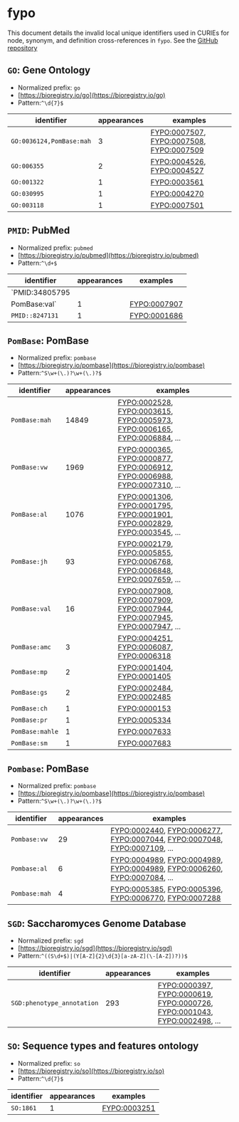 # fypo

This document details the invalid local unique identifiers used in CURIEs
for node, synonym, and definition cross-references in `fypo`. See the [GitHub repository](https://github.com/pombase/fypo)


## `GO`: Gene Ontology

- Normalized prefix: `go`
- [https://bioregistry.io/go](https://bioregistry.io/go)
- Pattern:`^\d{7}$`

| identifier               |   appearances | examples                                                                                                                                                      |
|--------------------------|---------------|---------------------------------------------------------------------------------------------------------------------------------------------------------------|
| `GO:0036124,PomBase:mah` |             3 | [FYPO:0007507](https://bioregistry.io/FYPO:0007507), [FYPO:0007508](https://bioregistry.io/FYPO:0007508), [FYPO:0007509](https://bioregistry.io/FYPO:0007509) |
| `GO:006355`              |             2 | [FYPO:0004526](https://bioregistry.io/FYPO:0004526), [FYPO:0004527](https://bioregistry.io/FYPO:0004527)                                                      |
| `GO:001322`              |             1 | [FYPO:0003561](https://bioregistry.io/FYPO:0003561)                                                                                                           |
| `GO:030995`              |             1 | [FYPO:0004270](https://bioregistry.io/FYPO:0004270)                                                                                                           |
| `GO:003118`              |             1 | [FYPO:0007501](https://bioregistry.io/FYPO:0007501)                                                                                                           |

## `PMID`: PubMed

- Normalized prefix: `pubmed`
- [https://bioregistry.io/pubmed](https://bioregistry.io/pubmed)
- Pattern:`^\d+$`

| identifier      |   appearances | examples                                            |
|-----------------|---------------|-----------------------------------------------------|
| `PMID:34805795
PomBase:val`                 |             1 | [FYPO:0007907](https://bioregistry.io/FYPO:0007907) |
| `PMID::8247131` |             1 | [FYPO:0001686](https://bioregistry.io/FYPO:0001686) |

## `PomBase`: PomBase

- Normalized prefix: `pombase`
- [https://bioregistry.io/pombase](https://bioregistry.io/pombase)
- Pattern:`^S\w+(\.)?\w+(\.)?$`

| identifier      |   appearances | examples                                                                                                                                                                                                                                                                     |
|-----------------|---------------|------------------------------------------------------------------------------------------------------------------------------------------------------------------------------------------------------------------------------------------------------------------------------|
| `PomBase:mah`   |         14849 | [FYPO:0002528](https://bioregistry.io/FYPO:0002528), [FYPO:0003615](https://bioregistry.io/FYPO:0003615), [FYPO:0005973](https://bioregistry.io/FYPO:0005973), [FYPO:0006165](https://bioregistry.io/FYPO:0006165), [FYPO:0006884](https://bioregistry.io/FYPO:0006884), ... |
| `PomBase:vw`    |          1969 | [FYPO:0000365](https://bioregistry.io/FYPO:0000365), [FYPO:0000877](https://bioregistry.io/FYPO:0000877), [FYPO:0006912](https://bioregistry.io/FYPO:0006912), [FYPO:0006988](https://bioregistry.io/FYPO:0006988), [FYPO:0007310](https://bioregistry.io/FYPO:0007310), ... |
| `PomBase:al`    |          1076 | [FYPO:0001306](https://bioregistry.io/FYPO:0001306), [FYPO:0001795](https://bioregistry.io/FYPO:0001795), [FYPO:0001901](https://bioregistry.io/FYPO:0001901), [FYPO:0002829](https://bioregistry.io/FYPO:0002829), [FYPO:0003545](https://bioregistry.io/FYPO:0003545), ... |
| `PomBase:jh`    |            93 | [FYPO:0002179](https://bioregistry.io/FYPO:0002179), [FYPO:0005855](https://bioregistry.io/FYPO:0005855), [FYPO:0006768](https://bioregistry.io/FYPO:0006768), [FYPO:0006848](https://bioregistry.io/FYPO:0006848), [FYPO:0007659](https://bioregistry.io/FYPO:0007659), ... |
| `PomBase:val`   |            16 | [FYPO:0007908](https://bioregistry.io/FYPO:0007908), [FYPO:0007909](https://bioregistry.io/FYPO:0007909), [FYPO:0007944](https://bioregistry.io/FYPO:0007944), [FYPO:0007945](https://bioregistry.io/FYPO:0007945), [FYPO:0007947](https://bioregistry.io/FYPO:0007947), ... |
| `PomBase:amc`   |             3 | [FYPO:0004251](https://bioregistry.io/FYPO:0004251), [FYPO:0006087](https://bioregistry.io/FYPO:0006087), [FYPO:0006318](https://bioregistry.io/FYPO:0006318)                                                                                                                |
| `PomBase:mp`    |             2 | [FYPO:0001404](https://bioregistry.io/FYPO:0001404), [FYPO:0001405](https://bioregistry.io/FYPO:0001405)                                                                                                                                                                     |
| `PomBase:gs`    |             2 | [FYPO:0002484](https://bioregistry.io/FYPO:0002484), [FYPO:0002485](https://bioregistry.io/FYPO:0002485)                                                                                                                                                                     |
| `PomBase:ch`    |             1 | [FYPO:0000153](https://bioregistry.io/FYPO:0000153)                                                                                                                                                                                                                          |
| `PomBase:pr`    |             1 | [FYPO:0005334](https://bioregistry.io/FYPO:0005334)                                                                                                                                                                                                                          |
| `PomBase:mahle` |             1 | [FYPO:0007633](https://bioregistry.io/FYPO:0007633)                                                                                                                                                                                                                          |
| `PomBase:sm`    |             1 | [FYPO:0007683](https://bioregistry.io/FYPO:0007683)                                                                                                                                                                                                                          |

## `Pombase`: PomBase

- Normalized prefix: `pombase`
- [https://bioregistry.io/pombase](https://bioregistry.io/pombase)
- Pattern:`^S\w+(\.)?\w+(\.)?$`

| identifier    |   appearances | examples                                                                                                                                                                                                                                                                     |
|---------------|---------------|------------------------------------------------------------------------------------------------------------------------------------------------------------------------------------------------------------------------------------------------------------------------------|
| `Pombase:vw`  |            29 | [FYPO:0002440](https://bioregistry.io/FYPO:0002440), [FYPO:0006277](https://bioregistry.io/FYPO:0006277), [FYPO:0007044](https://bioregistry.io/FYPO:0007044), [FYPO:0007048](https://bioregistry.io/FYPO:0007048), [FYPO:0007109](https://bioregistry.io/FYPO:0007109), ... |
| `Pombase:al`  |             6 | [FYPO:0004989](https://bioregistry.io/FYPO:0004989), [FYPO:0004989](https://bioregistry.io/FYPO:0004989), [FYPO:0004989](https://bioregistry.io/FYPO:0004989), [FYPO:0006260](https://bioregistry.io/FYPO:0006260), [FYPO:0007084](https://bioregistry.io/FYPO:0007084), ... |
| `Pombase:mah` |             4 | [FYPO:0005385](https://bioregistry.io/FYPO:0005385), [FYPO:0005396](https://bioregistry.io/FYPO:0005396), [FYPO:0006770](https://bioregistry.io/FYPO:0006770), [FYPO:0007288](https://bioregistry.io/FYPO:0007288)                                                           |

## `SGD`: Saccharomyces Genome Database

- Normalized prefix: `sgd`
- [https://bioregistry.io/sgd](https://bioregistry.io/sgd)
- Pattern:`^((S\d+$)|(Y[A-Z]{2}\d{3}[a-zA-Z](\-[A-Z])?))$`

| identifier                 |   appearances | examples                                                                                                                                                                                                                                                                     |
|----------------------------|---------------|------------------------------------------------------------------------------------------------------------------------------------------------------------------------------------------------------------------------------------------------------------------------------|
| `SGD:phenotype_annotation` |           293 | [FYPO:0000397](https://bioregistry.io/FYPO:0000397), [FYPO:0000619](https://bioregistry.io/FYPO:0000619), [FYPO:0000726](https://bioregistry.io/FYPO:0000726), [FYPO:0001043](https://bioregistry.io/FYPO:0001043), [FYPO:0002498](https://bioregistry.io/FYPO:0002498), ... |

## `SO`: Sequence types and features ontology

- Normalized prefix: `so`
- [https://bioregistry.io/so](https://bioregistry.io/so)
- Pattern:`^\d{7}$`

| identifier   |   appearances | examples                                            |
|--------------|---------------|-----------------------------------------------------|
| `SO:1861`    |             1 | [FYPO:0003251](https://bioregistry.io/FYPO:0003251) |

